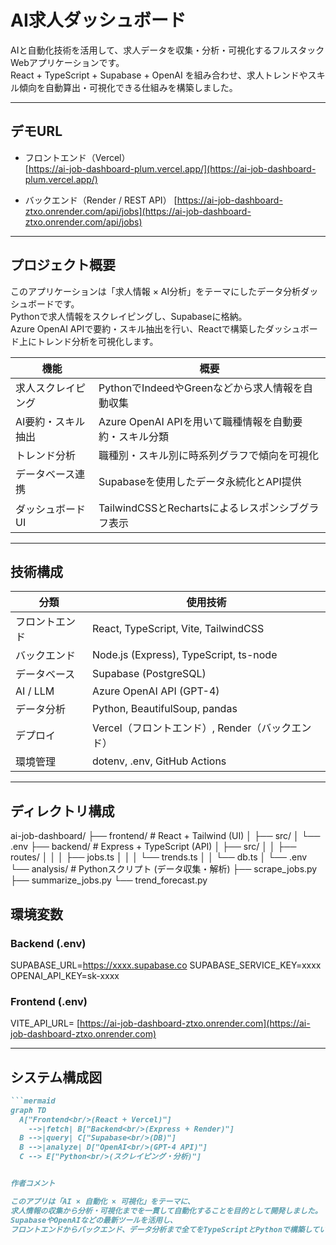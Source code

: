 # AI求人ダッシュボード

AIと自動化技術を活用して、求人データを収集・分析・可視化するフルスタックWebアプリケーションです。  
React + TypeScript + Supabase + OpenAI を組み合わせ、求人トレンドやスキル傾向を自動算出・可視化できる仕組みを構築しました。

---

## デモURL

- フロントエンド（Vercel）  
  [https://ai-job-dashboard-plum.vercel.app/](https://ai-job-dashboard-plum.vercel.app/)

- バックエンド（Render / REST API）
  [https://ai-job-dashboard-ztxo.onrender.com/api/jobs](https://ai-job-dashboard-ztxo.onrender.com/api/jobs)
 

---

## プロジェクト概要

このアプリケーションは「求人情報 × AI分析」をテーマにしたデータ分析ダッシュボードです。  
Pythonで求人情報をスクレイピングし、Supabaseに格納。  
Azure OpenAI APIで要約・スキル抽出を行い、Reactで構築したダッシュボード上にトレンド分析を可視化します。

| 機能 | 概要 |
|------|------|
| 求人スクレイピング | PythonでIndeedやGreenなどから求人情報を自動収集 |
| AI要約・スキル抽出 | Azure  OpenAI APIを用いて職種情報を自動要約・スキル分類 |
| トレンド分析 | 職種別・スキル別に時系列グラフで傾向を可視化 |
| データベース連携 | Supabaseを使用したデータ永続化とAPI提供 |
| ダッシュボードUI | TailwindCSSとRechartsによるレスポンシブグラフ表示 |

---

## 技術構成

| 分類 | 使用技術 |
|------|-----------|
| フロントエンド | React, TypeScript, Vite, TailwindCSS |
| バックエンド | Node.js (Express), TypeScript, ts-node |
| データベース | Supabase (PostgreSQL) |
| AI / LLM | Azure OpenAI API (GPT-4) |
| データ分析 | Python, BeautifulSoup, pandas |
| デプロイ | Vercel（フロントエンド）, Render（バックエンド） |
| 環境管理 | dotenv, .env, GitHub Actions |

---

## ディレクトリ構成

ai-job-dashboard/
├── frontend/ # React + Tailwind (UI)
│ ├── src/
│ └── .env
├── backend/ # Express + TypeScript (API)
│ ├── src/
│ │ ├── routes/
│ │ │ ├── jobs.ts
│ │ │ └── trends.ts
│ │ └── db.ts
│ └── .env
└── analysis/ # Pythonスクリプト (データ収集・解析)
├── scrape_jobs.py
├── summarize_jobs.py
└── trend_forecast.py


## 環境変数

### Backend (.env)
SUPABASE_URL=https://xxxx.supabase.co
SUPABASE_SERVICE_KEY=xxxx
OPENAI_API_KEY=sk-xxxx

### Frontend (.env)
VITE_API_URL= [https://ai-job-dashboard-ztxo.onrender.com](https://ai-job-dashboard-ztxo.onrender.com)

---

## システム構成図

```md
```mermaid
graph TD
  A["Frontend<br/>(React + Vercel)"]
    -->|fetch| B["Backend<br/>(Express + Render)"]
  B -->|query| C["Supabase<br/>(DB)"]
  B -->|analyze| D["OpenAI<br/>(GPT-4 API)"]
  C --> E["Python<br/>(スクレイピング・分析)"]


作者コメント

このアプリは「AI × 自動化 × 可視化」をテーマに、
求人情報の収集から分析・可視化までを一貫して自動化することを目的として開発しました。
SupabaseやOpenAIなどの最新ツールを活用し、
フロントエンドからバックエンド、データ分析まで全てをTypeScriptとPythonで構築しています。

